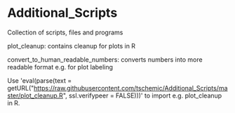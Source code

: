 # Additional_Scripts
Collection of scripts, files and programs

plot_cleanup: contains cleanup for plots in R

convert_to_human_readable_numbers: converts numbers into more readable format e.g. for plot labeling

Use 'eval(parse(text = getURL("https://raw.githubusercontent.com/tschemic/Additional_Scripts/master/plot_cleanup.R", ssl.verifypeer = FALSE)))' to import e.g. plot_cleanup in R.
